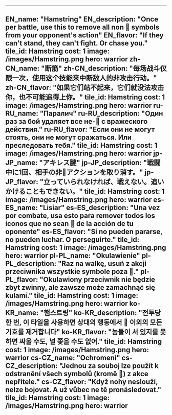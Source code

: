 ---

EN_name: "Hamstring"
EN_description: "Once per battle, use this to remove all non 🔸 symbols from your opponent's action"
EN_flavor: "If they can't stand, they can't fight. Or chase you."
tile_id: Hamstring
cost: 1
image: /images/Hamstring.png
hero: warrior
zh-CN_name: "断筋"
zh-CN_description: "每场战斗仅限一次，使用这个技能来中断敌人的非攻击行动。"
zh-CN_flavor: "如果它们站不起来，它们就没法攻击你，也不可能追得上你。"
tile_id: Hamstring
cost: 1
image: /images/Hamstring.png
hero: warrior
ru-RU_name: "Паралич"
ru-RU_description: "Один раз за бой удаляет все не-🔸 с вражеского действия."
ru-RU_flavor: "Если они не могут стоять, они не могут сражаться. Или преследовать тебя."
tile_id: Hamstring
cost: 1
image: /images/Hamstring.png
hero: warrior
jp-JP_name: "アキレス腱"
jp-JP_description: "戦闘中に1回、相手の非🔸アクションを取り消す。"
jp-JP_flavor: "立っていられなければ、戦えない。追いかけることもできない。"
tile_id: Hamstring
cost: 1
image: /images/Hamstring.png
hero: warrior
es-ES_name: "Lisiar"
es-ES_description: "Una vez por combate, usa esto para remover todos los íconos que no sean 🔸 de la acción de tu oponente"
es-ES_flavor: "Si no pueden pararse, no pueden luchar. O perseguirte."
tile_id: Hamstring
cost: 1
image: /images/Hamstring.png
hero: warrior
pl-PL_name: "Okulawienie"
pl-PL_description: "Raz na walkę, usuń z akcji przeciwnika wszystkie symbole poza 🔸."
pl-PL_flavor: "Okulawiony przeciwnik nie będzie zbyt zwinny, ale zawsze może zamachnąć się kulami."
tile_id: Hamstring
cost: 1
image: /images/Hamstring.png
hero: warrior
ko-KR_name: "햄스트링"
ko-KR_description: "전투당 한 번, 이 타일을 사용하면 상대의 행동에서 🔸 이외의 모든 기호를 제거합니다"
ko-KR_flavor: "놈들이 서 있지를 못하면 싸울 수도, 널 쫓을 수도 없어."
tile_id: Hamstring
cost: 1
image: /images/Hamstring.png
hero: warrior
cs-CZ_name: "Ochromení"
cs-CZ_description: "Jednou za souboj lze použít k odstranění všech symbolů (kromě 🔸) z akce nepřítele."
cs-CZ_flavor: "Když nohy neslouží, nelze bojovat. A už vůbec ne tě pronásledovat."
tile_id: Hamstring
cost: 1
image: /images/Hamstring.png
hero: warrior
---